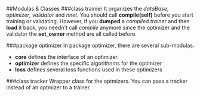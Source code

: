 ##Modulas & Classes
###class trainier
It organizes the _dataBase_, _optimizer_, _validator_ and _nnet_.
You should call __compile(self)__ before you start training or validating.
However, if you __dumped__ a _compiled trainer_ and then __load__ it back, you needn't call _compile_ anymore since the optimizer and the validator the __set_owner__ method are all called before.

###package optimizer
In package optimizer, there are several sub-modulas.
- __core__ defines the interface of an optimizer.
- __optimizer__ defines the specific algorithnms for the optimizer
- __loss__ defines several loss functions used in these optimizers

###class tracker
Wrapper class for the optmizers.
You can pass a tracker instead of an optmizer to a trainer.
